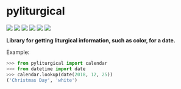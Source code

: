 # pyliturgical

![](https://img.shields.io/circleci/project/github/pizen/pyliturgical.svg)
![](https://img.shields.io/codecov/c/github/pizen/pyliturgical.svg)
[![](https://img.shields.io/pypi/v/pyliturgical.svg)](https://pypi.org/project/pyliturgical/)
![](https://img.shields.io/pypi/pyversions/pyliturgical.svg)
![](https://img.shields.io/pypi/format/pyliturgical.svg)
![](https://img.shields.io/github/license/pizen/pyliturgical.svg)

**Library for getting liturgical information, such as color, for a date.**

Example:

```python
>>> from pyliturgical import calendar
>>> from datetime import date
>>> calendar.lookup(date(2018, 12, 25))
('Christmas Day', 'white')
```
